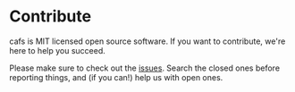 # Contribute

cafs is MIT licensed open source software. If you want to contribute, we're here to help you succeed.

Please make sure to check out the [issues](https://github.com/qri-io/qfs/cafs/issues). Search the closed ones before reporting things, and (if you can!) help us with open ones.